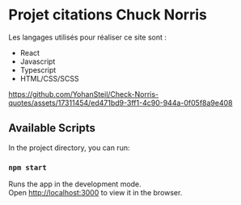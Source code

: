 # Projet citations Chuck Norris

Les langages utilisés pour réaliser ce site sont :
- React
- Javascript
- Typescript
- HTML/CSS/SCSS

https://github.com/YohanSteil/Check-Norris-quotes/assets/17311454/ed471bd9-3ff1-4c90-944a-0f05f8a9e408



## Available Scripts

In the project directory, you can run:

### `npm start`

Runs the app in the development mode.\
Open [http://localhost:3000](http://localhost:3000) to view it in the browser.

